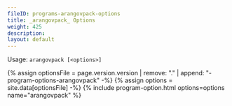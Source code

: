 ```yaml
---
fileID: programs-arangovpack-options
title: _arangovpack_ Options
weight: 425
description: 
layout: default
---
```

Usage: `arangovpack [<options>]`

{% assign optionsFile = page.version.version | remove: "." | append: "-program-options-arangovpack" -%}
{% assign options = site.data[optionsFile] -%}
{% include program-option.html options=options name="arangovpack" %}

